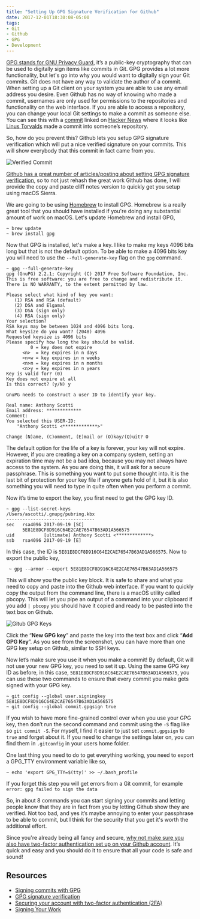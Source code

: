 ```yaml
---
title: "Setting Up GPG Signature Verification for Github"
date: 2017-12-01T18:30:08-05:00
tags:
- Git
- Github
- GPG
- Development
---
```


[GPG stands for GNU Privacy Guard](https://en.wikipedia.org/wiki/GNU_Privacy_Guard), it’s a public-key cryptography that can be used to digitally sign items like commits in Git. GPG provides a lot more functionality, but let's go into why you would want to digitally sign your Git commits. Git does not have any way to validate the author of a commit. When setting up a Git client on your system you are able to use any email address you desire. Even Github has no way of knowing who made a commit, usernames are only used for permissions to the repositories and functionality on the web interface. If you are able to access a repository, you can change your local Git settings to make a commit as someone else. You can see this with a [commit](https://github.com/amoffat/masquerade/commit/9b0562595cc479ac8696110cb0a2d33f8f2b7d29) linked on [Hacker News](https://news.ycombinator.com/item?id=10005577) where it looks like [Linus Torvalds](https://en.wikipedia.org/wiki/Linus_Torvalds) made a commit into someone’s repository.

So, how do you prevent this? Github lets you setup GPG signature verification which will put a nice verified signature on your commits. This will show everybody that this commit in fact came from you. 

![Verified Commit](/images/setting-up-gpg-signature-verification-for-github/verified_commit.png)


[Github has a great number of articles/posting about setting GPG signature verification](https://help.github.com/articles/signing-commits-with-gpg/), so to not just rehash the great work Github has done, I will provide the copy and paste cliff notes version to quickly get you setup using macOS Sierra.

We are going to be using [Homebrew](https://brew.sh/) to install GPG. Homebrew is a really great tool that you should have installed if you're doing any substantial amount of work on macOS. Let's update Homebrew and install GPG,


    ~ brew update
    ~ brew install gpg

Now that GPG is installed, let's make a key. I like to make my keys 4096 bits long but that is not the default option. To be able to make a 4096 bits key you will need to use the `--full-generate-key` flag on the `gpg` command.


    ~ gpg --full-generate-key
    gpg (GnuPG) 2.2.1; Copyright (C) 2017 Free Software Foundation, Inc.
    This is free software: you are free to change and redistribute it.
    There is NO WARRANTY, to the extent permitted by law.
    
    Please select what kind of key you want:
       (1) RSA and RSA (default)
       (2) DSA and Elgamal
       (3) DSA (sign only)
       (4) RSA (sign only)
    Your selection?
    RSA keys may be between 1024 and 4096 bits long.
    What keysize do you want? (2048) 4096
    Requested keysize is 4096 bits
    Please specify how long the key should be valid.
             0 = key does not expire
          <n>  = key expires in n days
          <n>w = key expires in n weeks
          <n>m = key expires in n months
          <n>y = key expires in n years
    Key is valid for? (0)
    Key does not expire at all
    Is this correct? (y/N) y
    
    GnuPG needs to construct a user ID to identify your key.
    
    Real name: Anthony Scotti
    Email address: *************
    Comment:
    You selected this USER-ID:
        "Anthony Scotti <*************>"
    
    Change (N)ame, (C)omment, (E)mail or (O)kay/(Q)uit? O

The default option for the life of a key is forever, your key will not expire. However, if you are creating a key on a company system, setting an expiration time may not be a bad idea, because you may not always have access to the system. As you are doing this, it will ask for a secure passphrase. This is something you want to put some thought into. It is the last bit of protection for your key file if anyone gets hold of it, but it is also something you will need to type in quite often when you perform a commit. 

Now it’s time to export the key, you first need to get the GPG key ID.


    ~ gpg --list-secret-keys
    /Users/ascotti/.gnupg/pubring.kbx
    ---------------------------------
    sec   rsa4096 2017-09-19 [SC]
          5E81E8DCF8D916C64E2CAE76547B63AD1A566575
    uid           [ultimate] Anthony Scotti <*************>
    ssb   rsa4096 2017-09-19 [E]

In this case, the ID is `5E81E8DCF8D916C64E2CAE76547B63AD1A566575`. Now to export the public key, 


     ~ gpg --armor --export 5E81E8DCF8D916C64E2CAE76547B63AD1A566575

This will show you the public key block. It is safe to share and what you need to copy and paste into the Github web interface. If you want to quickly copy the output from the command line, there is a macOS utility called pbcopy. This will let you pipe an output of a command into your clipboard if you add `| pbcopy` you should have it copied and ready to be pasted into the text box on Github.


![Gitub GPG Keys](/images/setting-up-gpg-signature-verification-for-github/gitub_gpg_keys.png)


Click the “**New GPG key**” and paste the key into the text box and click “**Add GPG Key**”. As you see from the screenshot, you can have more than one GPG key setup on Github, similar to SSH keys.

Now let’s make sure you use it when you make a commit! By default, Git will not use your new GPG key, you need to set it up. Using the same GPG key ID as before, in this case, `5E81E8DCF8D916C64E2CAE76547B63AD1A566575`, you can use these two commands to ensure that every commit you make gets signed with your GPG key.


    ~ git config --global user.signingkey 5E81E8DCF8D916C64E2CAE76547B63AD1A566575
    ~ git config --global commit.gpgsign true

If you wish to have more fine-grained control over when you use your GPG key, then don’t run the second command and commit using the `-S` flag like so `git commit -S`. For myself, I find it easier to just set `commit.gpgsign` to `true` and forget about it. If you need to change the settings later on, you can find them in `.gitconfig` in your users home folder.

One last thing you need to do to get everything working, you need to export a GPG_TTY environment variable like so,

    ~ echo 'export GPG_TTY=$(tty)' >> ~/.bash_profile

If you forget this step you will get errors from a Git commit, for example `error: gpg failed to sign the data`

So, in about 8 commands you can start signing your commits and letting people know that they are in fact from you by letting Github show they are verified. Not too bad, and yes it’s maybe annoying to enter your passphrase to be able to commit, but I think for the security that you get it's worth the additional effort.

Since you're already being all fancy and secure, [why not make sure you also have two-factor authentication set up on your Github account](https://help.github.com/articles/securing-your-account-with-two-factor-authentication-2fa/). It’s quick and easy and you should do it to ensure that all your code is safe and sound!


## Resources
- [Signing commits with GPG](https://help.github.com/articles/signing-commits-with-gpg/)
- [GPG signature verification](https://github.com/blog/2144-gpg-signature-verification)
- [Securing your account with two-factor authentication (2FA)](https://help.github.com/articles/securing-your-account-with-two-factor-authentication-2fa/)
- [Signing Your Work](https://git-scm.com/book/en/v2/Git-Tools-Signing-Your-Work)


